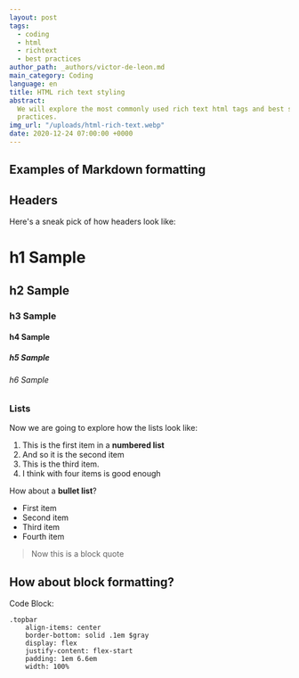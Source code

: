 ```yaml
---
layout: post
tags:
  - coding
  - html
  - richtext
  - best practices
author_path: _authors/victor-de-leon.md
main_category: Coding
language: en
title: HTML rich text styling
abstract:
  We will explore the most commonly used rich text html tags and best styling
  practices.
img_url: "/uploads/html-rich-text.webp"
date: 2020-12-24 07:00:00 +0000
---
```


## Examples of Markdown formatting

## Headers

Here's a sneak pick of how headers look like:

# h1 Sample

## h2 Sample

### h3 Sample

#### h4 Sample

##### h5 Sample

###### h6 Sample

### Lists

Now we are going to explore how the lists look like:

1. This is the first item in a **numbered list**
2. And so it is the second item
3. This is the third item.
4. I think with four items is good enough

How about a **bullet list**?

- First item
- Second item
- Third item
- Fourth item

> Now this is a block quote

## How about block formatting?

Code Block:

    .topbar
        align-items: center
        border-bottom: solid .1em $gray
        display: flex
        justify-content: flex-start
        padding: 1em 6.6em
        width: 100%
